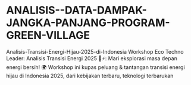 # ANALISIS--DATA-DAMPAK-JANGKA-PANJANG-PROGRAM-GREEN-VILLAGE
Analisis-Transisi-Energi-Hijau-2025-di-Indonesia Workshop Eco Techno Leader: Analisis Transisi Energi 2025 🌱⚡: Mari eksplorasi masa depan energi bersih! 🌍 Workshop ini kupas peluang &amp; tantangan transisi energi hijau di Indonesia 2025, dari kebijakan terbaru, teknologi terbarukan
